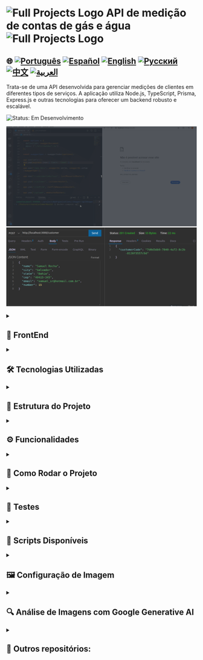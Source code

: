# <img src="https://cdn-icons-png.flaticon.com/128/83/83522.png" alt="Full Projects Logo" width="42" height="30" /> API de medição de contas de gás e água <img src="https://cdn-icons-png.flaticon.com/128/83/83522.png" alt="Full Projects Logo" width="42" height="30" />

## 🌐 [![Português](https://img.shields.io/badge/Português-green)](https://github.com/SamuelRocha91/apiMeasureWaterAndGas/blob/main/README.md) [![Español](https://img.shields.io/badge/Español-yellow)](https://github.com/SamuelRocha91/apiMeasureWaterAndGas/blob/main/README_es.md) [![English](https://img.shields.io/badge/English-blue)](https://github.com/SamuelRocha91/apiMeasureWaterAndGas/blob/main/README_en.md) [![Русский](https://img.shields.io/badge/Русский-lightgrey)](https://github.com/SamuelRocha91/apiMeasureWaterAndGas/blob/main/README_ru.md) [![中文](https://img.shields.io/badge/中文-red)](https://github.com/SamuelRocha91/apiMeasureWaterAndGas/blob/main/README_ch.md) [![العربية](https://img.shields.io/badge/العربية-orange)](https://github.com/SamuelRocha91/apiMeasureWaterAndGas/blob/main/README_ar.md)

Trata-se de uma API desenvolvida para gerenciar medições de clientes em diferentes tipos de serviços. A aplicação utiliza Node.js, TypeScript, Prisma, Express.js e outras tecnologias para oferecer um backend robusto e escalável.

![Status: Em Desenvolvimento](https://img.shields.io/badge/status-em%20desenvolvimento-yellow)

  ![Rodando backend com docker](./src/gifs/apiMeasure.gif)
  ![Requisição post pra criar customer](./src/images/postCustomer.png)

<details>
  <summary><h2>📏 FrontEnd</h2></summary>
  
  - 📏 [React Precision Application](https://github.com/SamuelRocha91/precisionReactApplication) - Interface de cadastro de medições de gás e de água
  
</details>

<details>
  <summary><h2>🛠️ Tecnologias Utilizadas</h2></summary>

  - **Node.js**: Ambiente de execução para JavaScript no backend.
  - **TypeScript**: Superconjunto de JavaScript que adiciona tipagem estática ao código.
  - **Express.js**: Framework web minimalista para Node.js.
  - **Prisma**: ORM que facilita o acesso ao banco de dados.
  - **Mysql**: Banco de dados utilizado durante o desenvolvimento.
  - **ESLint**: Ferramenta de linting para manter o código limpo e padronizado.
  - **Jest**: Framework de testes utilizado para garantir a qualidade do código.
  - **Mocha**: Utilizado para testes adicionais.
  - **Google Generative AI**: Integrado para analisar imagens de medidores e extrair valores numéricos das medições.
  - **Swagger**: Integrado para gerar uma documentação para as rotas.

</details>

<details>
  <summary><h2>📁 Estrutura do Projeto</h2></summary>

  O projeto segue uma estrutura modular para facilitar a manutenção e a escalabilidade. As principais pastas e arquivos são:

  - `src/`: Contém o código-fonte da aplicação.
    - `controllers/`: Lógica de controle, onde as requisições são processadas.
    - `db/`: Gera uma instância prisma de conexão com o banco de dados para toda a aplicação.
    - `exceptions/`: Cria exceções customizadas pra lidar com erros durante a execução da aplicação.
    - `interfaces/`: Cria interfaces e tipos para lidar com parâmetros e retornos de função.
    - `middlewares/`: Middlewares para validações e tratamentos.
    - `models/`: Lógica de conexão com o banco de dados.
    - `services/`: Camada de serviços que interage com o Prisma e realiza operações de negócios.
    - `routes/`: Definição das rotas da API.
    - `utils/`: Funções utilitárias, como manipulação de imagens e interação com a API da Google Generative AI.
    - `tests/`: Testes automatizados para validar as funcionalidades.

</details>

<details>
  <summary><h2>⚙️ Funcionalidades</h2></summary>

  - **Listar Medições**: Permite listar todas as medições de um cliente específico, filtrando por tipo de medição.
  - **Gerenciamento de Imagens**: As imagens de medições são salvas e recuperadas através de URLs temporárias, utilizando Base64.
  - **Validação de Parâmetros**: Middleware para validar parâmetros de entrada, garantindo a integridade das requisições.
  - **Análise de Imagens com Google Generative AI**: A API analisa imagens de medições e extrai o valor de consumo mostrado.

</details>

<details>
  <summary><h2>🚀 Como Rodar o Projeto</h2></summary>

  ### Requisitos

  - Node.js
  - Docker (opcional para ambiente de desenvolvimento)

  ### Instalação

  1. Clone o repositório:
      ```bash
      git clone https://github.com/SamuelRocha91/apiShopper.git
      cd apiMeasureWaterAndGas
      ```

  2. Instale as dependências:
      ```bash
      npm install
      ```

  3. Configure as variáveis de ambiente:
      - Crie um arquivo `.env` com as configurações necessárias.
      - Exemplo:
        ```env
        DATABASE_URL="file:./dev.db"
        GEMINI_API_KEY="sua_chave_api_google"
        HOST="http://localhost:3000"
        ```

  4. Rode as migrações do banco de dados:
      ```bash
      npx prisma migrate dev
      ```

  5. Inicie o servidor:
      ```bash
      npm run dev
      ```

  ### Docker

  Você pode rodar o projeto usando Docker. Para isso, execute:

  ```bash
  docker-compose up --build
  ```

</details>

<details>
  <summary><h2>🧪 Testes</h2></summary>

  Os testes são executados com Jest e Mocha. Para rodar todos os testes:

  ```bash
  npm run test
  ```

</details>

<details>
  <summary><h2>📜 Scripts Disponíveis</h2></summary>

  - `start`: Inicia a aplicação.
  - `dev`: Inicia a aplicação em modo de desenvolvimento.
  - `build`: Compila o código TypeScript para JavaScript.
  - `lint`: Executa o ESLint para verificar a conformidade do código.
  - `lint:fix`: Executa o ESLint e corrige problemas automaticamente.
  - `prisma:generate`: Gera os tipos do Prisma.
  - `prisma:migrate`: Executa migrações do banco de dados.
  - `prisma:seed`: Popula o banco de dados com dados iniciais.
  - `docker`: Instala as dependências, gera os tipos do Prisma, executa migrações e inicia o servidor usando o Nodemon.
  - `test`: Executa todos os testes usando Mocha e Jest.

</details>

<details>
  <summary><h2>🖼️ Configuração de Imagem</h2></summary>

  Funções utilitárias para salvar e gerar URLs para imagens:

  - **`saveBase64Image`**: Salva uma imagem Base64 em um arquivo no servidor.
  - **`getImageUrl`**: Gera uma URL temporária para acessar a imagem.
  - **`extractMimeType`**: Extrai o tipo MIME de uma imagem Base64.
  - **`extractSize`**: Calcula o tamanho de uma imagem Base64.

</details>

<details>
  <summary><h2>🔍 Análise de Imagens com Google Generative AI</h2></summary>

  A função **`checkMeasureValue`** utiliza o Google Generative AI para analisar imagens de medições e extrair o valor de consumo.

  ```javascript
  async function checkMeasureValue(mime: string, base64: string): Promise<number> {
    const result = await model.generateContent([
      {
        inlineData: {
          mimeType: mime,
          data: base64
        }
      },
      { text: PROMPT }
    ]);

    return Number(result.response.text().match(/\d+/)[0]);
  }
  ```

  Essa função é usada para garantir que o valor da medição seja extraído com precisão a partir da imagem fornecida.

</details>

<details>
  <summary><h2>🔗 Outros repositórios:</h2></summary>

  - 💎 [Delivery BackEnd](https://github.com/SamuelRocha91/delivery-backend)
  - 💳 [Payment API](https://github.com/SamuelRocha91/paymentAPI)
  - 🏬 [E-Commerce FrontEnd](https://github.com/SamuelRocha91/ecommerceFrontend)

</details>
